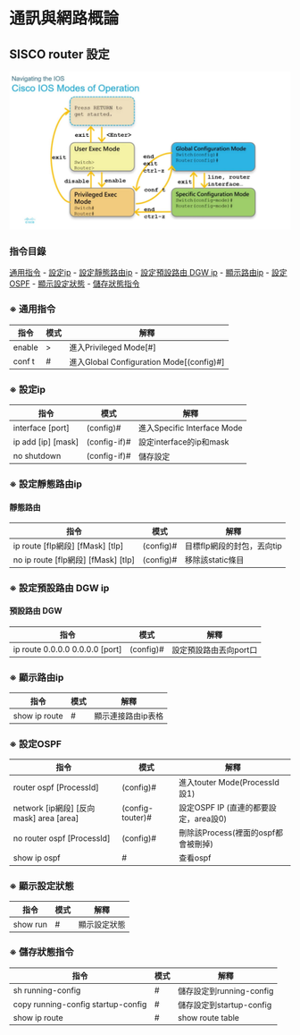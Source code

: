 # 通訊與網路概論


## SISCO router 設定
<img src="./img/img-1.png">

### 指令目錄
<a href="#user-content--通用指令">通用指令</a> - <a href="#user-content--設定ip">設定ip</a> - <a href="#user-content--設定靜態路由ip">設定靜態路由ip</a> - <a href="#user-content--設定預設路由-DGW-ip">設定預設路由 DGW ip</a> - <a href="#user-content--顯示路由ip">顯示路由ip</a> - <a href="#user-content--設定OSPF">設定OSPF</a> - <a href="#user-content--顯示設定狀態">顯示設定狀態</a> - <a href="#user-content--儲存狀態指令">儲存狀態指令</a>

### ※ 通用指令
| 指令   | 模式 | 解釋                                     |
| ------ | ---- | ---------------------------------------- |
| enable | >    | 進入Privileged Mode[#]                   |
| conf t | #    | 進入Global Configuration Mode[(config)#] |

### ※ 設定ip
| 指令               | 模式         | 解釋                        |
| ------------------ | ------------ | --------------------------- |
| interface [port]   | (config)#    | 進入Specific Interface Mode |
| ip add [ip] [mask] | (config-if)# | 設定interface的ip和mask     |
| no shutdown        | (config-if)# | 儲存設定                    |

### ※ 設定靜態路由ip
#### 靜態路由
| 指令                                | 模式      | 解釋                       |
| ----------------------------------- | --------- | -------------------------- |
| ip route [fIp網段] [fMask] [tIp]    | (config)# | 目標fIp網段的封包，丟向tip |
| no ip route [fIp網段] [fMask] [tIp] | (config)# | 移除該static條目           |

### ※ 設定預設路由 DGW ip
#### 預設路由 DGW
| 指令                            | 模式      | 解釋                   |
| ------------------------------- | --------- | ---------------------- |
| ip route 0.0.0.0 0.0.0.0 [port] | (config)# | 設定預設路由丟向port口 |

### ※ 顯示路由ip
| 指令          | 模式 | 解釋               |
| ------------- | ---- | ------------------ |
| show ip route | #    | 顯示連接路由ip表格 |

### ※ 設定OSPF
| 指令                                    | 模式             | 解釋                                  |
| --------------------------------------- | ---------------- | ------------------------------------- |
| router ospf [ProcessId]                 | (config)#        | 進入touter Mode(ProcessId設1)         |
| network [ip網段] [反向mask] area [area] | (config-touter)# | 設定OSPF IP (直連的都要設定，area設0) |
| no router ospf [ProcessId]              | (config)#        | 刪除該Process(裡面的ospf都會被刪掉)   |
| show ip ospf                            | #                | 查看ospf                              |

### ※ 顯示設定狀態
| 指令     | 模式 | 解釋         |
| -------- | ---- | ------------ |
| show run | #    | 顯示設定狀態 |

### ※ 儲存狀態指令
| 指令                               | 模式 | 解釋                     |
| ---------------------------------- | ---- | ------------------------ |
| sh running-config                  | #    | 儲存設定到running-config |
| copy running-config startup-config | #    | 儲存設定到startup-config |
| show ip route                      | #    | show route table         |